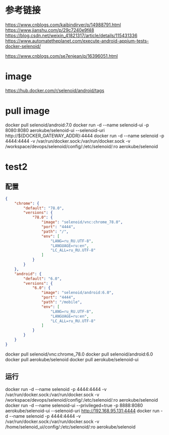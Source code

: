 # 参考链接
https://www.cnblogs.com/kaibindirver/p/14988791.html
https://www.jianshu.com/p/29c7240e9f48
https://blog.csdn.net/weixin_41821317/article/details/115431336
https://www.automatetheplanet.com/execute-android-appium-tests-docker-selenoid/


https://www.cnblogs.com/se7enjean/p/16396051.html
# image

https://hub.docker.com/r/selenoid/android/tags

# pull image 
docker pull selenoid/android:7.0
docker run -d --name selenoid-ui -p 8080:8080 aerokube/selenoid-ui --selenoid-uri http://${DOCKER_GATEWAY_ADDR}:4444
docker run -d --name selenoid -p 4444:4444 -v /var/run/docker.sock:/var/run/docker.sock -v /workspace/devops/selenoid/config/:/etc/selenoid/:ro aerokube/selenoid


# test2
## 配置
```json
{
    "chrome": {
        "default": "78.0",
        "versions": {
            "78.0": {
                "image": "selenoid/vnc:chrome_78.0",
                "port": "4444",
                "path": "/",
                "env": [
                    "LANG=ru_RU.UTF-8",
                    "LANGUAGE=ru:en",
                    "LC_ALL=ru_RU.UTF-8"
                ]
            }
        }
    },
    "android": {
        "default": "6.0",
        "versions": {
            "6.0": {
                "image": "selenoid/android:6.0",
                "port": "4444",
                "path": "/mobile",
                "env": [
                    "LANG=ru_RU.UTF-8",
                    "LANGUAGE=ru:en",
                    "LC_ALL=ru_RU.UTF-8"
                ]
            }
        }
    }
}
```
docker pull selenoid/vnc:chrome_78.0
docker pull selenoid/android:6.0
docker pull aerokube/selenoid
docker pull aerokube/selenoid-ui

## 运行
docker run -d --name selenoid -p 4444:4444 -v /var/run/docker.sock:/var/run/docker.sock -v /workspace/devops/selenoid/config/:/etc/selenoid/:ro aerokube/selenoid
docker run -d --name selenoid-ui --privileged=true -p 8888:8080 aerokube/selenoid-ui --selenoid-uri http://192.168.95.131:4444
docker run -d --name selenoid -p 4444:4444 -v /var/run/docker.sock:/var/run/docker.sock -v /home/selenoid_ui/config/:/etc/selenoid/:ro aerokube/selenoid

